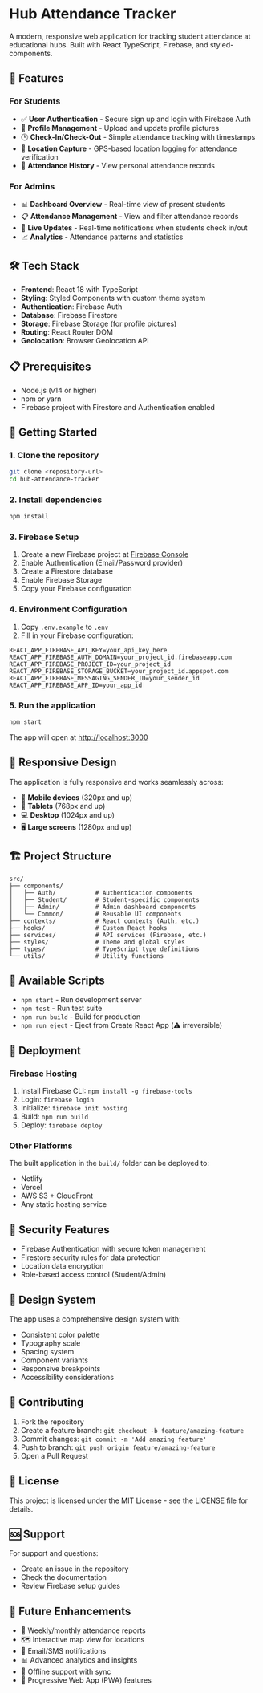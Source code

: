 # Hub Attendance Tracker

A modern, responsive web application for tracking student attendance at educational hubs. Built with React TypeScript, Firebase, and styled-components.

## 🚀 Features

### For Students
- ✅ **User Authentication** - Secure sign up and login with Firebase Auth
- 📸 **Profile Management** - Upload and update profile pictures
- 🕒 **Check-In/Check-Out** - Simple attendance tracking with timestamps
- 📍 **Location Capture** - GPS-based location logging for attendance verification
- 📜 **Attendance History** - View personal attendance records

### For Admins
- 📊 **Dashboard Overview** - Real-time view of present students
- 📋 **Attendance Management** - View and filter attendance records
- 🔔 **Live Updates** - Real-time notifications when students check in/out
- 📈 **Analytics** - Attendance patterns and statistics

## 🛠️ Tech Stack

- **Frontend**: React 18 with TypeScript
- **Styling**: Styled Components with custom theme system
- **Authentication**: Firebase Auth
- **Database**: Firebase Firestore
- **Storage**: Firebase Storage (for profile pictures)
- **Routing**: React Router DOM
- **Geolocation**: Browser Geolocation API

## 📋 Prerequisites

- Node.js (v14 or higher)
- npm or yarn
- Firebase project with Firestore and Authentication enabled

## 🚀 Getting Started

### 1. Clone the repository
```bash
git clone <repository-url>
cd hub-attendance-tracker
```

### 2. Install dependencies
```bash
npm install
```

### 3. Firebase Setup
1. Create a new Firebase project at [Firebase Console](https://console.firebase.google.com)
2. Enable Authentication (Email/Password provider)
3. Create a Firestore database
4. Enable Firebase Storage
5. Copy your Firebase configuration

### 4. Environment Configuration
1. Copy `.env.example` to `.env`
2. Fill in your Firebase configuration:
```env
REACT_APP_FIREBASE_API_KEY=your_api_key_here
REACT_APP_FIREBASE_AUTH_DOMAIN=your_project_id.firebaseapp.com
REACT_APP_FIREBASE_PROJECT_ID=your_project_id
REACT_APP_FIREBASE_STORAGE_BUCKET=your_project_id.appspot.com
REACT_APP_FIREBASE_MESSAGING_SENDER_ID=your_sender_id
REACT_APP_FIREBASE_APP_ID=your_app_id
```

### 5. Run the application
```bash
npm start
```

The app will open at [http://localhost:3000](http://localhost:3000)

## 📱 Responsive Design

The application is fully responsive and works seamlessly across:
- 📱 **Mobile devices** (320px and up)
- 📱 **Tablets** (768px and up)  
- 💻 **Desktop** (1024px and up)
- 🖥️ **Large screens** (1280px and up)

## 🏗️ Project Structure

```
src/
├── components/
│   ├── Auth/           # Authentication components
│   ├── Student/        # Student-specific components
│   ├── Admin/          # Admin dashboard components
│   └── Common/         # Reusable UI components
├── contexts/           # React contexts (Auth, etc.)
├── hooks/              # Custom React hooks
├── services/           # API services (Firebase, etc.)
├── styles/             # Theme and global styles
├── types/              # TypeScript type definitions
└── utils/              # Utility functions
```

## 🔧 Available Scripts

- `npm start` - Run development server
- `npm test` - Run test suite
- `npm run build` - Build for production
- `npm run eject` - Eject from Create React App (⚠️ irreversible)

## 🚀 Deployment

### Firebase Hosting
1. Install Firebase CLI: `npm install -g firebase-tools`
2. Login: `firebase login`
3. Initialize: `firebase init hosting`
4. Build: `npm run build`
5. Deploy: `firebase deploy`

### Other Platforms
The built application in the `build/` folder can be deployed to:
- Netlify
- Vercel
- AWS S3 + CloudFront
- Any static hosting service

## 🔐 Security Features

- Firebase Authentication with secure token management
- Firestore security rules for data protection
- Location data encryption
- Role-based access control (Student/Admin)

## 🎨 Design System

The app uses a comprehensive design system with:
- Consistent color palette
- Typography scale
- Spacing system
- Component variants
- Responsive breakpoints
- Accessibility considerations

## 🤝 Contributing

1. Fork the repository
2. Create a feature branch: `git checkout -b feature/amazing-feature`
3. Commit changes: `git commit -m 'Add amazing feature'`
4. Push to branch: `git push origin feature/amazing-feature`
5. Open a Pull Request

## 📄 License

This project is licensed under the MIT License - see the LICENSE file for details.

## 🆘 Support

For support and questions:
- Create an issue in the repository
- Check the documentation
- Review Firebase setup guides

## 🔮 Future Enhancements

- 📅 Weekly/monthly attendance reports
- 🗺️ Interactive map view for locations
- 📧 Email/SMS notifications
- 📊 Advanced analytics and insights
- 🔄 Offline support with sync
- 📱 Progressive Web App (PWA) features
